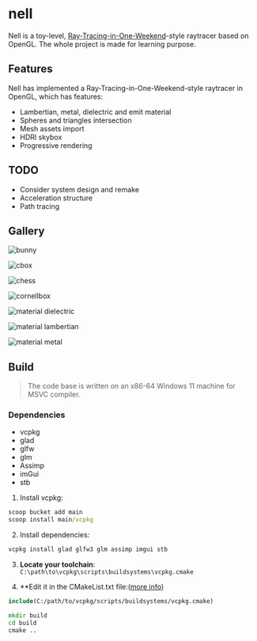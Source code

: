 # nell

Nell is a toy-level, [Ray-Tracing-in-One-Weekend]()-style raytracer based on OpenGL. The whole project is made for learning purpose.


## Features

Nell has implemented a Ray-Tracing-in-One-Weekend-style raytracer in OpenGL, which has features:

* Lambertian, metal, dielectric and emit material
* Spheres and triangles intersection
* Mesh assets import
* HDRI skybox
* Progressive rendering

## TODO

* Consider system design and remake
* Acceleration structure
* Path tracing

## Gallery

![bunny](readme-assets%2Fbunnies_256spp.png)

![cbox](readme-assets%2Fcbox_1000spp.png)

![chess](readme-assets%2Fchess.png)

![cornellbox](readme-assets%2Fcbox.png)

![material dielectric](readme-assets%2Fmaterial_dielectric_256spp.png)

![material lambertian](readme-assets%2Fmaterial_lambertian_256spp.png)

![material metal](readme-assets%2Fmaterial_metal_256spp.png)


## Build

> The code base is written on an x86-64 Windows 11 machine for MSVC compiler.

### Dependencies

* vcpkg
* glad
* glfw
* glm
* Assimp
* imGui
* stb

1. Install vcpkg:

```cmd
scoop bucket add main
scoop install main/vcpkg
```

2. Install dependencies:

```cmd
vcpkg install glad glfw3 glm assimp imgui stb
```

3. **Locate your toolchain**: <code>C:\path\to\vcpkg\scripts\buildsystems\vcpkg.cmake</code>


4. **Edit it in the CMakeList.txt file:([more info](https://stackoverflow.com/a/64143507/20364686))

```cmake
include(C:/path/to/vcpkg/scripts/buildsystems/vcpkg.cmake)
```

```cmd
mkdir build
cd build
cmake ..
```
